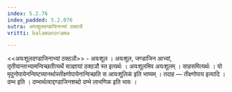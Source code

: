 ```yaml
---
index: 5.2.76
index_padded: 5.2.076
sutra: अयःशूलदण्डाजिनाभ्यां ठक्ठञौ
vritti: balamanorama

---
```

<<अयःशूलदण्डाजिनाभ्यां ठक्ठञौ>> - अयःशूल । अयःशूल, जण्डाजिन आभ्यां, तृतीयान्ताभ्यामन्विच्छतीत्यर्थे सञ्ज्ञायां ठक्ठञौ स्त इत्यर्थः । अयःशूलमिव अयःशूलम् । साहसमित्यर्थः । यो मृदुनोपायेनन्विष्टव्यानर्थास्तीक्ष्णोपायेनान्विच्छति स आयःशूलिक॑ इति भाष्यम् । तदाह — तीक्ष्णोपाय इत्यादि । दम्भ इति । दम्भार्थत्वाद्दण्डाजिनशब्दो दम्भे लाभणिक इति भावः । 